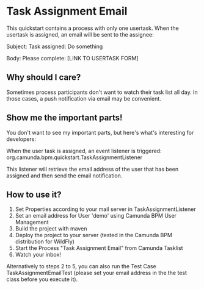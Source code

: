 # Task Assignment Email

This quickstart contains a process with only one usertask. When the usertask is assigned, an email will be sent to the assignee:

Subject: Task assigned: Do something

Body: Please complete: [LINK TO USERTASK FORM]

## Why should I care?

Sometimes process participants don't want to watch their task list all day. In those cases, a push notification via email may be convenient.

## Show me the important parts!

You don't want to see my important parts, but here's what's interesting for developers:

When the user task is assigned, an event listener is triggered: org.camunda.bpm.quickstart.TaskAssignmentListener

This listener will retrieve the email address of the user that has been assigned and then send the email notification.

## How to use it?

1. Set Properties according to your mail server in TaskAssignmentListener
2. Set an email address for User 'demo' using Camunda BPM User Management
3. Build the project with maven
4. Deploy the project to your server (tested in the Camunda BPM distribution for WildFly)
5. Start the Process "Task Assignment Email" from Camunda Tasklist
6. Watch your inbox!

Alternatively to steps 2 to 5, you can also run the Test Case TaskAssignmentEmailTest (please set your email address in the the test class before you execute it).
